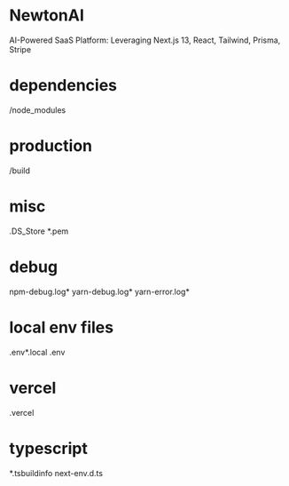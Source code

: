 # NewtonAI
AI-Powered SaaS Platform: Leveraging Next.js 13, React, Tailwind, Prisma, Stripe
# dependencies
/node_modules

# production
/build

# misc
.DS_Store
*.pem

# debug
npm-debug.log*
yarn-debug.log*
yarn-error.log*

# local env files
.env*.local
.env

# vercel
.vercel

# typescript
*.tsbuildinfo
next-env.d.ts
